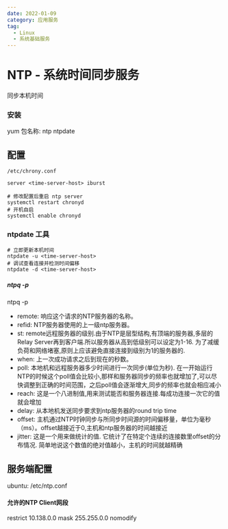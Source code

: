 ```yaml
---
date: 2022-01-09
category: 应用服务
tag:
  - Linux
  - 系统基础服务
---
```


# NTP - 系统时间同步服务

同步本机时间

### [](#安装)安装
yum 包名称: ntp ntpdate

## [](#配置)配置
`/etc/chrony.conf`

```plain
server <time-server-host> iburst
```

```plain
# 修改配置后重启 ntp server
systemctl restart chronyd
# 开机自启
systemctl enable chronyd
```

### [](#ntpdate-工具)ntpdate 工具
```plain
# 立即更新本机时间
ntpdate -u <time-server-host>
# 调试查看连接并检测时间偏移
ntpdate -d <time-server-host>
```

##### [](#ntpq-p)ntpq -p
ntpq -p

+ remote: 响应这个请求的NTP服务器的名称。
+ refid: NTP服务器使用的上一级ntp服务器。
+ st: remote远程服务器的级别.由于NTP是层型结构,有顶端的服务器,多层的Relay Server再到客户端.所以服务器从高到低级别可以设定为1-16. 为了减缓负荷和网络堵塞,原则上应该避免直接连接到级别为1的服务器的.
+ when: 上一次成功请求之后到现在的秒数。
+ poll: 本地机和远程服务器多少时间进行一次同步(单位为秒). 在一开始运行NTP的时候这个poll值会比较小,那样和服务器同步的频率也就增加了,可以尽快调整到正确的时间范围，之后poll值会逐渐增大,同步的频率也就会相应减小
+ reach: 这是一个八进制值,用来测试能否和服务器连接.每成功连接一次它的值就会增加
+ delay: 从本地机发送同步要求到ntp服务器的round trip time
+ offset: 主机通过NTP时钟同步与所同步时间源的时间偏移量，单位为毫秒（ms）。offset越接近于0,主机和ntp服务器的时间越接近
+ jitter: 这是一个用来做统计的值. 它统计了在特定个连续的连接数里offset的分布情况. 简单地说这个数值的绝对值越小，主机的时间就越精确

## [](#服务端配置)服务端配置
ubuntu: /etc/ntp.conf

#### [](#允许的ntp-client网段)允许的NTP Client网段
restrict 10.138.0.0 mask 255.255.0.0 nomodify

